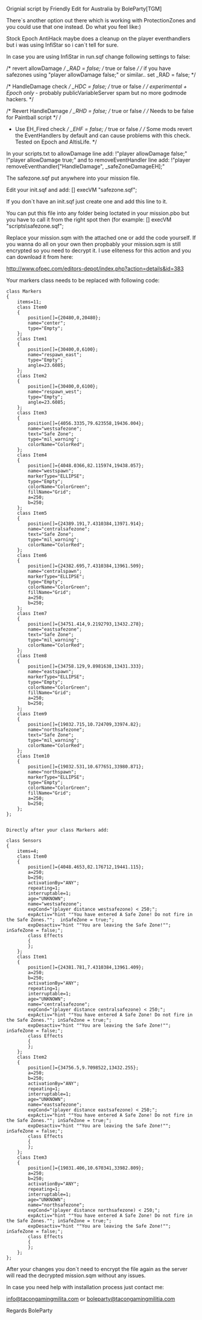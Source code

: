 Orignial script by Friendly
Edit for Australia by BoleParty[TGM]

There`s another option out there which is working with ProtectionZones and you could use that one instead. Do what you feel like:)


Stock Epoch AntiHack maybe does a cleanup on the player eventhandlers but i was using InfiStar so i can`t tell for sure.

In case you are using InfiStar in run.sqf change following settings to false:

/*  revert allowDamage   */ _RAD = false; /* true or false */ /* if you have safezones using "player allowDamage false;" or similar.. set _RAD = false; */

/*  HandleDamage check   */ _HDC = false; /* true or false */ /* *experimental + Epoch only* - probably publicVariableServer spam but no more godmode hackers. */

/*  Revert HandleDamage  */ _RHD = false; /* true or false */ /* Needs to be  false  for Paintball script */
/
*  Use EH_Fired check   */ _EHF = false; /* true or false */ /* Some mods revert the EventHandlers by default and can cause problems with this check. Tested on Epoch and AltisLife.  */

In your scripts.txt to allowDamage line add: !"player allowDamage false;" !"player allowDamage true;" and to removeEventHandler line add: !"player removeEventhandler["HandleDamage", _safeZoneDamageEH];"

The safezone.sqf put anywhere into your mission file.

Edit your init.sqf and add: [] execVM "safezone.sqf";

If you don`t have an init.sqf just create one and add this line to it.

You can put this file into any folder being loctated in your mission.pbo but you have to call it from the right spot then (for example: [] execVM "scripts\safezone.sqf";

Replace your mission.sqm with the attached one or add the code yourself. If you wanna do all on your own then propbably your mission.sqm is still encrypted so you need to decrypt it. I use eliteness for this action and you can download it from here:

http://www.ofpec.com/editors-depot/index.php?action=details&id=383


Your markers class needs to be replaced with following code:

	class Markers
	{
		items=11;
		class Item0
		{
			position[]={20480,0,20480};
			name="center";
			type="Empty";
		};
		class Item1
		{
			position[]={30400,0,6100};
			name="respawn_east";
			type="Empty";
			angle=23.6085;
		};
		class Item2
		{
			position[]={30400,0,6100};
			name="respawn_west";
			type="Empty";
			angle=23.6085;
		};
		class Item3
		{
			position[]={4056.3335,79.623558,19436.004};
			name="westsafezone";
			text="Safe Zone";
			type="mil_warning";
			colorName="ColorRed";
		};
		class Item4
		{
			position[]={4048.0366,82.115974,19438.057};
			name="westspawn";
			markerType="ELLIPSE";
			type="Empty";
			colorName="ColorGreen";
			fillName="Grid";
			a=250;
			b=250;
		};
		class Item5
		{
			position[]={24389.191,7.4310384,13971.914};
			name="centralsafezone";
			text="Safe Zone";
			type="mil_warning";
			colorName="ColorRed";
		};
		class Item6
		{
			position[]={24382.695,7.4310384,13961.509};
			name="centralspawn";
			markerType="ELLIPSE";
			type="Empty";
			colorName="ColorGreen";
			fillName="Grid";
			a=250;
			b=250;
		};
		class Item7
		{
			position[]={34751.414,9.2192793,13432.278};
			name="eastsafezone";
			text="Safe Zone";
			type="mil_warning";
			colorName="ColorRed";
		};
		class Item8
		{
			position[]={34758.129,9.8981638,13431.333};
			name="eastspawn";
			markerType="ELLIPSE";
			type="Empty";
			colorName="ColorGreen";
			fillName="Grid";
			a=250;
			b=250;
		};
		class Item9
		{
			position[]={19032.715,10.724709,33974.82};
			name="northsafezone";
			text="Safe Zone";
			type="mil_warning";
			colorName="ColorRed";
		};
		class Item10
		{
			position[]={19032.531,10.677651,33980.871};
			name="northspawn";
			markerType="ELLIPSE";
			type="Empty";
			colorName="ColorGreen";
			fillName="Grid";
			a=250;
			b=250;
		};
	};
	
	
	Directly after your class Markers add:

	class Sensors
	{
		items=4;
		class Item0
		{
			position[]={4048.4653,82.176712,19441.115};
			a=250;
			b=250;
			activationBy="ANY";
			repeating=1;
			interruptable=1;
			age="UNKNOWN";
			name="westsafezone";
			expCond="(player distance westsafezone) < 250;";
			expActiv="hint ""You have entered A Safe Zone! Do not fire in the Safe Zones."";  inSafeZone = true;";
			expDesactiv="hint ""You are leaving the Safe Zone!""; inSafeZone = false;";
			class Effects
			{
			};
		};
		class Item1
		{
			position[]={24381.781,7.4310384,13961.409};
			a=250;
			b=250;
			activationBy="ANY";
			repeating=1;
			interruptable=1;
			age="UNKNOWN";
			name="centralsafezone";
			expCond="(player distance centralsafezone) < 250;";
			expActiv="hint ""You have entered A Safe Zone! Do not fire in the Safe Zones.""; inSafeZone = true;";
			expDesactiv="hint ""You are leaving the Safe Zone!""; inSafeZone = false;";
			class Effects
			{
			};
		};
		class Item2
		{
			position[]={34756.5,9.7098522,13432.255};
			a=250;
			b=250;
			activationBy="ANY";
			repeating=1;
			interruptable=1;
			age="UNKNOWN";
			name="eastsafezone";
			expCond="(player distance eastsafezone) < 250;";
			expActiv="hint ""You have entered A Safe Zone! Do not fire in the Safe Zones.""; inSafeZone = true;";
			expDesactiv="hint ""You are leaving the Safe Zone!""; inSafeZone = false;";
			class Effects
			{
			};
		};
		class Item3
		{
			position[]={19031.406,10.670341,33982.809};
			a=250;
			b=250;
			activationBy="ANY";
			repeating=1;
			interruptable=1;
			age="UNKNOWN";
			name="northsafezone";
			expCond="(player distance northsafezone) < 250;";
			expActiv="hint ""You have entered A Safe Zone! Do not fire in the Safe Zones.""; inSafeZone = true;";
			expDesactiv="hint ""You are leaving the Safe Zone!""; inSafeZone = false;";
			class Effects
			{
			};
		};
	};
	
After your changes you don`t need to encrypt the file again as the server will read the decrypted mission.sqm without any issues.

In case you need help with installation process just contact me:

info@tacongamingmilita.com or boleparty@tacongamingmilitia.com

Regards
BoleParty

